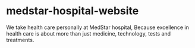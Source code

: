 # medstar-hospital-website
We take health care personally at MedStar hospital, Because excellence in health care is about more than just medicine, technology, tests and treatments.
